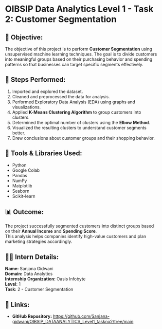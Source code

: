 # OIBSIP Data Analytics Level 1 - Task 2: Customer Segmentation

## 📌 Objective:
The objective of this project is to perform **Customer Segmentation** using unsupervised machine learning techniques. The goal is to divide customers into meaningful groups based on their purchasing behavior and spending patterns so that businesses can target specific segments effectively.

## 🧠 Steps Performed:
1. Imported and explored the dataset.
2. Cleaned and preprocessed the data for analysis.
3. Performed Exploratory Data Analysis (EDA) using graphs and visualizations.
4. Applied **K-Means Clustering Algorithm** to group customers into clusters.
5. Determined the optimal number of clusters using the **Elbow Method**.
6. Visualized the resulting clusters to understand customer segments better.
7. Drew conclusions about customer groups and their shopping behavior.

## 🧰 Tools & Libraries Used:
- Python  
- Google Colab  
- Pandas  
- NumPy  
- Matplotlib  
- Seaborn  
- Scikit-learn  

## 📊 Outcome:
The project successfully segmented customers into distinct groups based on their **Annual Income** and **Spending Score**.  
This analysis helps companies identify high-value customers and plan marketing strategies accordingly.

## 👩‍💻 Intern Details:
**Name:** Sanjana Gidwani  
**Domain:** Data Analytics  
**Internship Organization:** Oasis Infobyte  
**Level:** 1  
**Task:** 2 - Customer Segmentation  

## 🔗 Links:
- **GitHub Repository:** https://github.com/Sanjana-gidwani/OIBSIP_DATAANALYTICS_Level1_taskno2/tree/main
